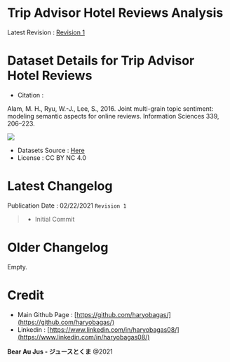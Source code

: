 # Trip Advisor Hotel Reviews Analysis
Latest Revision : [Revision 1](https://github.com/haryobagas/Analysis_Trip_Advisor_Hotel_Reviews/blob/main/main_rev1.ipynb)

# Dataset Details for Trip Advisor Hotel Reviews
+ Citation :

Alam, M. H., Ryu, W.-J., Lee, S., 2016. Joint multi-grain topic sentiment: modeling semantic aspects for online reviews. Information Sciences 339, 206–223.

[![](https://zenodo.org/badge/DOI/10.5281/zenodo.1219899.svg)](https://doi.org/10.5281/zenodo.1219899)

+ Datasets Source : [Here](https://www.kaggle.com/andrewmvd/trip-advisor-hotel-reviews)
+ License : CC BY NC 4.0

# Latest Changelog
Publication Date : 02/22/2021 `Revision 1`

> + Initial Commit

# Older Changelog
Empty.

# Credit
+ Main Github Page : [https://github.com/haryobagas/](https://github.com/haryobagas/)
+ Linkedin : [https://www.linkedin.com/in/haryobagas08/](https://www.linkedin.com/in/haryobagas08/)

**Bear Au Jus - ジュースとくま** @2021
